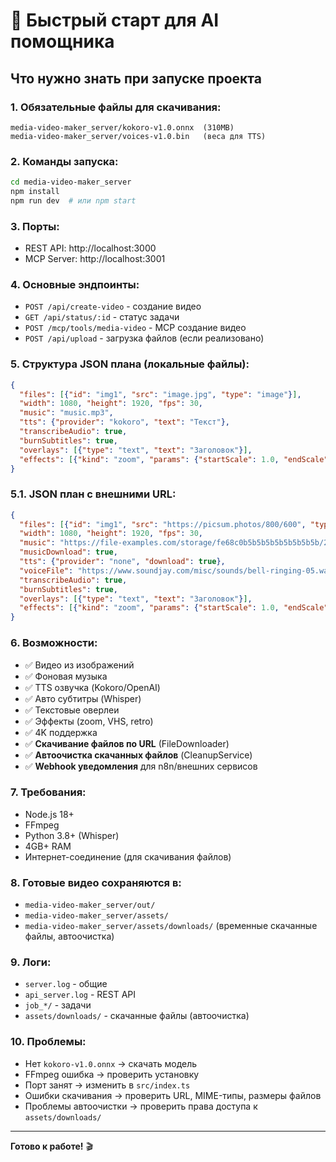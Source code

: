 # 🚀 Быстрый старт для AI помощника

## Что нужно знать при запуске проекта

### 1. **Обязательные файлы для скачивания:**
```
media-video-maker_server/kokoro-v1.0.onnx  (310MB)
media-video-maker_server/voices-v1.0.bin   (веса для TTS)
```

### 2. **Команды запуска:**
```bash
cd media-video-maker_server
npm install
npm run dev  # или npm start
```

### 3. **Порты:**
- REST API: http://localhost:3000
- MCP Server: http://localhost:3001

### 4. **Основные эндпоинты:**
- `POST /api/create-video` - создание видео
- `GET /api/status/:id` - статус задачи
- `POST /mcp/tools/media-video` - MCP создание видео
- `POST /api/upload` - загрузка файлов (если реализовано)

### 5. **Структура JSON плана (локальные файлы):**
```json
{
  "files": [{"id": "img1", "src": "image.jpg", "type": "image"}],
  "width": 1080, "height": 1920, "fps": 30,
  "music": "music.mp3",
  "tts": {"provider": "kokoro", "text": "Текст"},
  "transcribeAudio": true,
  "burnSubtitles": true,
  "overlays": [{"type": "text", "text": "Заголовок"}],
  "effects": [{"kind": "zoom", "params": {"startScale": 1.0, "endScale": 1.2}}]
}
```

### 5.1. **JSON план с внешними URL:**
```json
{
  "files": [{"id": "img1", "src": "https://picsum.photos/800/600", "type": "image", "download": true}],
  "width": 1080, "height": 1920, "fps": 30,
  "music": "https://file-examples.com/storage/fe68c0b5b5b5b5b5b5b5b5b/2017/11/file_example_MP3_700KB.mp3",
  "musicDownload": true,
  "tts": {"provider": "none", "download": true},
  "voiceFile": "https://www.soundjay.com/misc/sounds/bell-ringing-05.wav",
  "transcribeAudio": true,
  "burnSubtitles": true,
  "overlays": [{"type": "text", "text": "Заголовок"}],
  "effects": [{"kind": "zoom", "params": {"startScale": 1.0, "endScale": 1.2}}]
}
```

### 6. **Возможности:**
- ✅ Видео из изображений
- ✅ Фоновая музыка
- ✅ TTS озвучка (Kokoro/OpenAI)
- ✅ Авто субтитры (Whisper)
- ✅ Текстовые оверлеи
- ✅ Эффекты (zoom, VHS, retro)
- ✅ 4K поддержка
- ✅ **Скачивание файлов по URL** (FileDownloader)
- ✅ **Автоочистка скачанных файлов** (CleanupService)
- ✅ **Webhook уведомления** для n8n/внешних сервисов

### 7. **Требования:**
- Node.js 18+
- FFmpeg
- Python 3.8+ (Whisper)
- 4GB+ RAM
- Интернет-соединение (для скачивания файлов)

### 8. **Готовые видео сохраняются в:**
- `media-video-maker_server/out/`
- `media-video-maker_server/assets/`
- `media-video-maker_server/assets/downloads/` (временные скачанные файлы, автоочистка)

### 9. **Логи:**
- `server.log` - общие
- `api_server.log` - REST API
- `job_*/` - задачи
- `assets/downloads/` - скачанные файлы (автоочистка)

### 10. **Проблемы:**
- Нет `kokoro-v1.0.onnx` → скачать модель
- FFmpeg ошибка → проверить установку
- Порт занят → изменить в `src/index.ts`
- Ошибки скачивания → проверить URL, MIME-типы, размеры файлов
- Проблемы автоочистки → проверить права доступа к `assets/downloads/`

---
**Готово к работе!** 🎬
